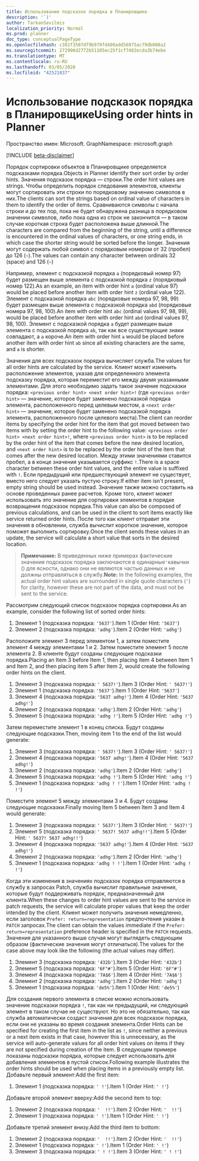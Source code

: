 ```yaml
---
title: Использование подсказок порядка в Планировщике
description: '`)'
author: TarkanSevilmis
localization_priority: Normal
ms.prod: planner
doc_type: conceptualPageType
ms.openlocfilehash: c381f3507df9b979fd409add56975ac79db008a2
ms.sourcegitcommit: 272996d2772b51105ec25f1cf7482ecda3b74ebe
ms.translationtype: MT
ms.contentlocale: ru-RU
ms.lasthandoff: 03/05/2020
ms.locfileid: "42521837"
---
```

# <a name="using-order-hints-in-planner"></a><span data-ttu-id="7d500-103">Использование подсказок порядка в Планировщике</span><span class="sxs-lookup"><span data-stu-id="7d500-103">Using order hints in Planner</span></span>

<span data-ttu-id="7d500-104">Пространство имен: Microsoft. Graph</span><span class="sxs-lookup"><span data-stu-id="7d500-104">Namespace: microsoft.graph</span></span>

[!INCLUDE [beta-disclaimer](../../includes/beta-disclaimer.md)]

<span data-ttu-id="7d500-105">Порядок сортировки объектов в Планировщике определяется подсказками порядка.</span><span class="sxs-lookup"><span data-stu-id="7d500-105">Objects in Planner identify their sort order by order hints.</span></span> <span data-ttu-id="7d500-106">Значения подсказок порядка — строки.</span><span class="sxs-lookup"><span data-stu-id="7d500-106">The order hint values are strings.</span></span> <span data-ttu-id="7d500-107">Чтобы определить порядок следования элементов, клиенты могут сортировать эти строки по порядковому значению символов в них.</span><span class="sxs-lookup"><span data-stu-id="7d500-107">The clients can sort the strings based on ordinal value of characters in them to identify the order of items.</span></span> <span data-ttu-id="7d500-108">Сравниваются символы с начала строки и до тех пор, пока не будет обнаружена разница в порядковом значении символов, либо пока одна из строк не закончится — в таком случае короткая строка будет расположена выше длинной.</span><span class="sxs-lookup"><span data-stu-id="7d500-108">The characters are compared from the beginning of the string, until a difference is encountered in the ordinal values of characters, or one string ends, in which case the shorter string would be sorted before the longer.</span></span> <span data-ttu-id="7d500-109">Значения могут содержать любой символ с порядковым номером от 32 (пробел) до 126 (`~`).</span><span class="sxs-lookup"><span data-stu-id="7d500-109">The values can contain any character between ordinals 32 (space) and 126 (`~`)</span></span>

<span data-ttu-id="7d500-110">Например, элемент с подсказкой порядка `a` (порядковый номер 97) будет размещен выше элемента с подсказкой порядка `z` (порядковый номер 122).</span><span class="sxs-lookup"><span data-stu-id="7d500-110">As an example, an item with order hint `a` (ordinal value 97) would be placed before another item with order hint `z` (ordinal value 122).</span></span> <span data-ttu-id="7d500-111">Элемент с подсказкой порядка `abc` (порядковые номера 97, 98, 99) будет размещен выше элемента с подсказкой порядка `abd` (порядковые номера 97, 98, 100).</span><span class="sxs-lookup"><span data-stu-id="7d500-111">An item with order hint `abc` (ordinal values 97, 98, 99), would be placed before another item with order hint `abd` (ordinal values 97, 98, 100).</span></span> <span data-ttu-id="7d500-112">Элемент с подсказкой порядка `a` будет размещен выше элемента с подсказкой порядка `ab`, так как все существующие знаки совпадают, а `a` короче.</span><span class="sxs-lookup"><span data-stu-id="7d500-112">An item with order hint `a` would be placed before another item with order hint `ab` since all existing characters are the same, and `a` is shorter.</span></span>

<span data-ttu-id="7d500-113">Значения для всех подсказок порядка вычисляет служба.</span><span class="sxs-lookup"><span data-stu-id="7d500-113">The values for all order hints are calculated by the service.</span></span> <span data-ttu-id="7d500-114">Клиент может изменить расположение элементов, указав для определенного элемента подсказку порядка, которая переместит его между двумя указанными элементами. Для этого необходимо задать такое значение подсказки порядка: `<previous order hint> <next order hint>!` (где `<previous order hint>` — значение, которое будет заменено подсказкой порядка элемента, расположенного перед целевым местом, а `<next order hint>` — значение, которое будет заменено подсказкой порядка элемента, расположенного после целевого места).</span><span class="sxs-lookup"><span data-stu-id="7d500-114">The client can reorder items by specifying the order hint for the item that got moved between two items with by setting the order hint to the following value: `<previous order hint> <next order hint>!`, where `<previous order hint>` is to be replaced by the order hint of the item that comes before the new desired location, and `<next order hint>` is to be replaced by the order hint of the item that comes after the new desired location.</span></span> <span data-ttu-id="7d500-115">Между этими значениями ставится пробел, а в конце значения указывается суффикс `!`.</span><span class="sxs-lookup"><span data-stu-id="7d500-115">There is a space character between these order hint values, and the entire value is suffixed with `!`.</span></span> <span data-ttu-id="7d500-116">Если предыдущий или предшествующий элемент не существует, вместо него следует указать пустую строку.</span><span class="sxs-lookup"><span data-stu-id="7d500-116">If either item isn't present, empty string should be used instead.</span></span> <span data-ttu-id="7d500-117">Значение также можно составить на основе проведенных ранее расчетов. Кроме того, клиент может использовать это значение для сортировки элементов в порядке возвращения подсказок порядка.</span><span class="sxs-lookup"><span data-stu-id="7d500-117">This value can also be composed of previous calculations, and can be used in the client to sort items exactly like service returned order hints.</span></span> <span data-ttu-id="7d500-118">После того как клиент отправит эти значения в обновлении, служба вычислит короткое значение, которое поможет выполнить сортировку.</span><span class="sxs-lookup"><span data-stu-id="7d500-118">Once the client sends these values in an update, the service will calculate a short value that sorts in the desired location.</span></span>

> <span data-ttu-id="7d500-119">**Примечание:** В приведенных ниже примерах фактические значения подсказок порядка заключаются в одинарные`'`кавычки () для ясности, однако они не являются частью данных и не должны отправляться в службу.</span><span class="sxs-lookup"><span data-stu-id="7d500-119">**Note:** In the following examples, the actual order hint values are surrounded in single quote characters (`'`) for clarity, however these are not part of the data, and must not be sent to the service.</span></span>
 
<span data-ttu-id="7d500-120">Рассмотрим следующий список подсказок порядка сортировки.</span><span class="sxs-lookup"><span data-stu-id="7d500-120">As an example, consider the following list of sorted order hints:</span></span>

1. <span data-ttu-id="7d500-121">Элемент 1 (подсказка порядка: `'5637'`).</span><span class="sxs-lookup"><span data-stu-id="7d500-121">Item 1 (Order Hint: `'5637'`)</span></span>
2. <span data-ttu-id="7d500-122">Элемент 2 (подсказка порядка: `'adhg'`).</span><span class="sxs-lookup"><span data-stu-id="7d500-122">Item 2 (Order Hint: `'adhg'`)</span></span>

<span data-ttu-id="7d500-123">Расположите элемент 3 перед элементом 1, а затем поместите элемент 4 между элементами 1 и 2. Затем поместите элемент 5 после элемента 2. В клиенте будут созданы следующие подсказки порядка.</span><span class="sxs-lookup"><span data-stu-id="7d500-123">Placing an Item 3 before Item 1, then placing item 4 between Item 1 and Item 2, and then placing item 5 after Item 2, would create the following order hints on the client.</span></span> 

1. <span data-ttu-id="7d500-124">Элемент 3 (подсказка порядка: `' 5637!'`).</span><span class="sxs-lookup"><span data-stu-id="7d500-124">Item 3 (Order Hint: `' 5637!'`)</span></span>
2. <span data-ttu-id="7d500-125">Элемент 1 (подсказка порядка: `'5637'`).</span><span class="sxs-lookup"><span data-stu-id="7d500-125">Item 1 (Order Hint: `'5637'`)</span></span>
3. <span data-ttu-id="7d500-126">Элемент 4 (подсказка порядка: `'5637 adhg!'`).</span><span class="sxs-lookup"><span data-stu-id="7d500-126">Item 4 (Order Hint: `'5637 adhg!'`)</span></span>
4. <span data-ttu-id="7d500-127">Элемент 2 (подсказка порядка: `'adhg'`).</span><span class="sxs-lookup"><span data-stu-id="7d500-127">Item 2 (Order Hint: `'adhg'`)</span></span>
5. <span data-ttu-id="7d500-128">Элемент 5 (подсказка порядка: `'adhg !'`).</span><span class="sxs-lookup"><span data-stu-id="7d500-128">Item 5 (Order Hint: `'adhg !'`)</span></span>

<span data-ttu-id="7d500-129">Затем переместите элемент 1 в конец списка. Будут созданы следующие подсказки.</span><span class="sxs-lookup"><span data-stu-id="7d500-129">Then, moving item 1 to the end of the list would generate:</span></span>

1. <span data-ttu-id="7d500-130">Элемент 3 (подсказка порядка: `' 5637!'`).</span><span class="sxs-lookup"><span data-stu-id="7d500-130">Item 3 (Order Hint: `' 5637!'`)</span></span>
2. <span data-ttu-id="7d500-131">Элемент 4 (подсказка порядка: `'5637 adhg!'`).</span><span class="sxs-lookup"><span data-stu-id="7d500-131">Item 4 (Order Hint: `'5637 adhg!'`)</span></span>
3. <span data-ttu-id="7d500-132">Элемент 2 (подсказка порядка: `'adhg'`).</span><span class="sxs-lookup"><span data-stu-id="7d500-132">Item 2 (Order Hint: `'adhg'`)</span></span>
4. <span data-ttu-id="7d500-133">Элемент 5 (подсказка порядка: `'adhg !'`).</span><span class="sxs-lookup"><span data-stu-id="7d500-133">Item 5 (Order Hint: `'adhg !'`)</span></span>
5. <span data-ttu-id="7d500-134">Элемент 1 (подсказка порядка: `'adhg ! !'`).</span><span class="sxs-lookup"><span data-stu-id="7d500-134">Item 1 (Order Hint: `'adhg ! !'`)</span></span>

<span data-ttu-id="7d500-135">Поместите элемент 5 между элементами 3 и 4. Будут созданы следующие подсказки.</span><span class="sxs-lookup"><span data-stu-id="7d500-135">Finally moving Item 5 between Item 3 and Item 4 would generate:</span></span>

1. <span data-ttu-id="7d500-136">Элемент 3 (подсказка порядка: `' 5637!'`).</span><span class="sxs-lookup"><span data-stu-id="7d500-136">Item 3 (Order Hint: `' 5637!'`)</span></span>
2. <span data-ttu-id="7d500-137">Элемент 5 (подсказка порядка: `' 5637! 5637 adhg!!'`).</span><span class="sxs-lookup"><span data-stu-id="7d500-137">Item 5 (Order Hint: `' 5637! 5637 adhg!!'`)</span></span>
3. <span data-ttu-id="7d500-138">Элемент 4 (подсказка порядка: `'5637 adhg!'`).</span><span class="sxs-lookup"><span data-stu-id="7d500-138">Item 4 (Order Hint: `'5637 adhg!'`)</span></span>
4. <span data-ttu-id="7d500-139">Элемент 2 (подсказка порядка: `'adhg'`).</span><span class="sxs-lookup"><span data-stu-id="7d500-139">Item 2 (Order Hint: `'adhg'`)</span></span>
5. <span data-ttu-id="7d500-140">Элемент 1 (подсказка порядка: `'adhg ! !'`).</span><span class="sxs-lookup"><span data-stu-id="7d500-140">Item 1 (Order Hint: `'adhg ! !'`)</span></span>

<span data-ttu-id="7d500-141">Когда эти изменения в значениях подсказок порядка отправляются в службу в запросах Patch, служба вычислит правильные значения, которые будут поддерживать порядок, предназначенный для клиента.</span><span class="sxs-lookup"><span data-stu-id="7d500-141">When these changes to order hint values are sent to the service in patch requests, the service will calculate proper values that keep the order intended by the client.</span></span> <span data-ttu-id="7d500-142">Клиент может получить значения немедленно, если заголовок `Prefer: return=representation` предпочтения указан в `PATCH` запросах.</span><span class="sxs-lookup"><span data-stu-id="7d500-142">The client can obtain the values immediate if the `Prefer: return=representation` preference header is specified in the `PATCH` requests.</span></span> <span data-ttu-id="7d500-143">Значения для указанного выше случая могут выглядеть следующим образом (фактические значения могут отличаться).</span><span class="sxs-lookup"><span data-stu-id="7d500-143">The values for the case above may look like the following (the actual values may differ).</span></span> 

1. <span data-ttu-id="7d500-144">Элемент 3 (подсказка порядка: `'432b'`).</span><span class="sxs-lookup"><span data-stu-id="7d500-144">Item 3 (Order Hint: `'432b'`)</span></span>
2. <span data-ttu-id="7d500-145">Элемент 5 (подсказка порядка: `'6F"#'`).</span><span class="sxs-lookup"><span data-stu-id="7d500-145">Item 5 (Order Hint: `'6F"#'`)</span></span>
3. <span data-ttu-id="7d500-146">Элемент 4 (подсказка порядка: `'7A$6'`).</span><span class="sxs-lookup"><span data-stu-id="7d500-146">Item 4 (Order Hint: `'7A$6'`)</span></span>
4. <span data-ttu-id="7d500-147">Элемент 2 (подсказка порядка: `'adhg'`).</span><span class="sxs-lookup"><span data-stu-id="7d500-147">Item 2 (Order Hint: `'adhg'`)</span></span>
5. <span data-ttu-id="7d500-148">Элемент 1 (подсказка порядка: `'de5%'`).</span><span class="sxs-lookup"><span data-stu-id="7d500-148">Item 1 (Order Hint: `'de5%'`)</span></span>

<span data-ttu-id="7d500-149">Для создания первого элемента в списке можно использовать значение подсказки порядка `!`, так как ни предыдущий, ни следующий элемент в таком случае не существуют. Но это не обязательно, так как служба автоматически создаст значения для всех подсказок порядка, если они не указаны во время создания элемента.</span><span class="sxs-lookup"><span data-stu-id="7d500-149">Order Hints can be specified for creating the first item in the list as `!`, since neither a previous or a next item exists in that case, however this is unnecessary, as the service will auto-generate values for all order hint values on items if they are not specified during creation of the item.</span></span> <span data-ttu-id="7d500-150">В следующем примере показаны подсказки порядка, которые следует использовать для добавления элементов в пустой список.</span><span class="sxs-lookup"><span data-stu-id="7d500-150">Following example illustrates the order hints should be used when placing items in a previously empty list.</span></span>
<span data-ttu-id="7d500-151">Добавьте первый элемент:</span><span class="sxs-lookup"><span data-stu-id="7d500-151">Add the first item:</span></span>

1. <span data-ttu-id="7d500-152">Элемент 1 (подсказка порядка: `' !'`).</span><span class="sxs-lookup"><span data-stu-id="7d500-152">Item 1 (Order Hint: `' !'`)</span></span>

<span data-ttu-id="7d500-153">Добавьте второй элемент вверху:</span><span class="sxs-lookup"><span data-stu-id="7d500-153">Add the second item to top:</span></span>

1. <span data-ttu-id="7d500-154">Элемент 2 (подсказка порядка: `'  !!'`).</span><span class="sxs-lookup"><span data-stu-id="7d500-154">Item 2 (Order Hint: `'  !!'`)</span></span>
2. <span data-ttu-id="7d500-155">Элемент 1 (подсказка порядка: `' !'`).</span><span class="sxs-lookup"><span data-stu-id="7d500-155">Item 1 (Order Hint: `' !'`)</span></span>

<span data-ttu-id="7d500-156">Добавьте третий элемент внизу.</span><span class="sxs-lookup"><span data-stu-id="7d500-156">Add the third item to bottom:</span></span>

1. <span data-ttu-id="7d500-157">Элемент 2 (подсказка порядка: `'  !!'`).</span><span class="sxs-lookup"><span data-stu-id="7d500-157">Item 2 (Order Hint: `'  !!'`)</span></span>
2. <span data-ttu-id="7d500-158">Элемент 1 (подсказка порядка: `' !'`).</span><span class="sxs-lookup"><span data-stu-id="7d500-158">Item 1 (Order Hint: `' !'`)</span></span>
3. <span data-ttu-id="7d500-159">Элемент 3 (подсказка порядка: `' ! !'`).</span><span class="sxs-lookup"><span data-stu-id="7d500-159">Item 3 (Order Hint: `' ! !'`)</span></span>







